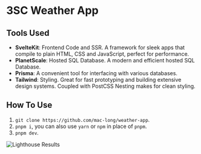 # 3SC Weather App

## Tools Used

- **SvelteKit**: Frontend Code and SSR. A framework for sleek apps that compile to plain HTML, CSS and JavaScript, perfect for performance.
- **PlanetScale**: Hosted SQL Database. A modern and efficient hosted SQL Database.
- **Prisma**: A convenient tool for interfacing with various databases.
- **Tailwind**: Styling. Great for fast prototyping and building extensive design systems. Coupled with PostCSS Nesting makes for clean styling.

## How To Use

1. `git clone https://github.com/mac-long/weather-app`.
2. `pnpm i`, you can also use `yarn` or `npm` in place of `pnpm`.
3. `pnpm dev`.

![Lighthouse Results](./static/lighthouse.webp)
